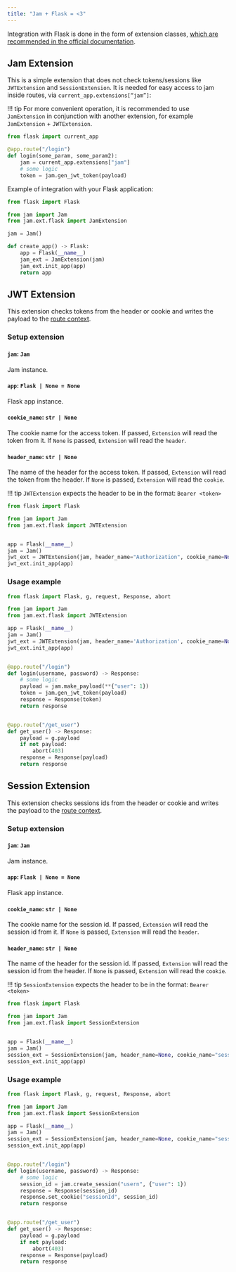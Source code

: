 ```yaml
---
title: "Jam + Flask = <3"
---
```


Integration with Flask is done in the form of extension classes,
[which are recommended in the official documentation](https://flask.palletsprojects.com/en/stable/extensiondev/).


## Jam Extension

This is a simple extension that does not check tokens/sessions like `JWTExtension` and `SessionExtension`.
It is needed for easy access to jam inside routes, via `current_app.extensions[“jam”]`:

!!! tip
    For more convenient operation, it is recommended to
    use `JamExtension` in conjunction with another extension, for example `JamExtension` + `JWTExtension`.

```python
from flask import current_app

@app.route("/login")
def login(some_param, some_param2):
    jam = current_app.extensions["jam"]
    # some logic
    token = jam.gen_jwt_token(payload)
```

Example of integration with your Flask application:
```python
from flask import Flask

from jam import Jam
from jam.ext.flask import JamExtension

jam = Jam()

def create_app() -> Flask:
    app = Flask(__name__)
    jam_ext = JamExtension(jam)
    jam_ext.init_app(app)
    return app
```

## JWT Extension

This extension checks tokens from the header or cookie
and writes the payload to the [route context](https://flask.palletsprojects.com/en/stable/api/#flask.g).

### Setup extension

#### `jam`: `Jam`
Jam instance.

#### `app`: `Flask | None = None`
Flask app instance.

#### `cookie_name`: `str | None`

The cookie name for the access token. If passed, `Extension` will
read the token from it. If `None` is passed, `Extension` will read the `header`.

#### `header_name`: `str | None`

The name of the header for the access token. If passed, `Extension` will
read the token from the header. If `None` is passed, `Extension` will read the `cookie`.

!!! tip
    `JWTExtension` expects the header to be in the format: `Bearer <token>`

```python
from flask import Flask

from jam import Jam
from jam.ext.flask import JWTExtension


app = Flask(__name__)
jam = Jam()
jwt_ext = JWTExtension(jam, header_name="Authorization", cookie_name=None)
jwt_ext.init_app(app)
```

### Usage example

```python
from flask import Flask, g, request, Response, abort

from jam import Jam
from jam.ext.flask import JWTExtension

app = Flask(__name__)
jam = Jam()
jwt_ext = JWTExtension(jam, header_name='Authorization', cookie_name=None)
jwt_ext.init_app(app)


@app.route("/login")
def login(username, password) -> Response:
    # some logic
    payload = jam.make_payload(**{"user": 1})
    token = jam.gen_jwt_token(payload)
    response = Response(token)
    return response


@app.route("/get_user")
def get_user() -> Response:
    payload = g.payload
    if not payload:
        abort(403)
    response = Response(payload)
    return response
```

## Session Extension

This extension checks sessions ids from the header or cookie
and writes the payload to the [route context](https://flask.palletsprojects.com/en/stable/api/#flask.g).

### Setup extension

#### `jam`: `Jam`
Jam instance.

#### `app`: `Flask | None = None`
Flask app instance.

#### `cookie_name`: `str | None`

The cookie name for the session id. If passed, `Extension` will
read the session id from it. If `None` is passed, `Extension` will read the `header`.

#### `header_name`: `str | None`

The name of the header for the session id. If passed, `Extension` will
read the session id from the header. If `None` is passed, `Extension` will read the `cookie`.

!!! tip
    `SessionExtension` expects the header to be in the format: `Bearer <token>`



```python
from flask import Flask

from jam import Jam
from jam.ext.flask import SessionExtension


app = Flask(__name__)
jam = Jam()
session_ext = SessionExtension(jam, header_name=None, cookie_name="sessionId")
session_ext.init_app(app)
```

### Usage example
```python
from flask import Flask, g, request, Response, abort

from jam import Jam
from jam.ext.flask import SessionExtension

app = Flask(__name__)
jam = Jam()
session_ext = SessionExtension(jam, header_name=None, cookie_name="sessionId")
session_ext.init_app(app)


@app.route("/login")
def login(username, password) -> Response:
    # some logic
    session_id = jam.create_session("usern", {"user": 1})
    response = Response(session_id)
    response.set_cookie("sessionId", session_id)
    return response


@app.route("/get_user")
def get_user() -> Response:
    payload = g.payload
    if not payload:
        abort(403)
    response = Response(payload)
    return response
```
